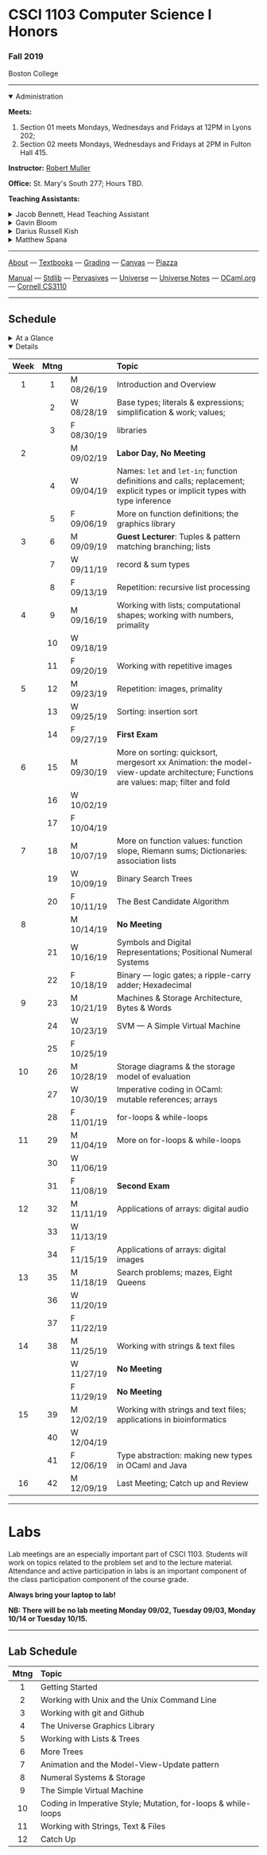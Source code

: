 # CSCI 1103 Computer Science I Honors

### Fall 2019

Boston College

---

<details open>
  <summary>Administration</summary>

**Meets:** 

1. Section 01 meets Mondays, Wednesdays and Fridays at 12PM in Lyons 202;
2. Section 02 meets Mondays, Wednesdays and Fridays at 2PM in Fulton Hall 415.

**Instructor:** [Robert Muller](http://www.cs.bc.edu/~muller/)

**Office:** St. Mary's South 277; Hours TBD.

**Teaching Assistants:**

<details> <summary>Jacob Bennett, Head Teaching Assistant</summary>

+ **Section 01**: Higgins 280 Monday 4PM.
+ **Office Hours** Fulton 160 TBD.

</details>

<details> <summary>Gavin Bloom</summary>

+ **Section 02**: Higgins 280 Monday 5PM.
+ **Office Hours** Fulton 160 TBD.

</details>

<details><summary>Darius Russell Kish</summary>

+ **Section 03**: Higgins 275 Tuesday 5PM.
+ **Office Hours** Fulton 160 TBD.

</details>

<details><summary>Matthew Spana</summary>

+ **Section 04**: Higgins 280 Tuesday 6PM.
+ **Office Hours** Fulton 160 TBD.

</details>

</details>

---

[About](resources/about.md) — [Textbooks](resources/textbooks.md) — [Grading](resources/grading.md) — [Canvas](https://bostoncollege.instructure.com/courses/1601979/gradebook) — [Piazza](https://piazza.com/class/jzpxeqmmnxf2mv)

[Manual](http://caml.inria.fr/pub/docs/manual-ocaml/index.html) — [Stdlib](http://caml.inria.fr/pub/docs/manual-ocaml/stdlib.html) — [Pervasives](http://caml.inria.fr/pub/docs/manual-ocaml/libref/Pervasives.html) — [Universe](http://www.is.ocha.ac.jp/~asai/Universe/en/) — [Universe Notes](./resources/universe/README.md) — [OCaml.org](https://ocaml.org/) — [Cornell CS3110](https://www.cs.cornell.edu/courses/cs3110/2019fa/)

---

## Schedule

<details>
  <summary>At a Glance</summary>

  #### Month by Month

1. Learning to code, writing functions;
2. Bits, bytes & machines
3. Applications

#### Week by Week
1. Logisitics; base types and expressions
2. Naming; Writing Functions; Branching 
3. Repetition; Graphics; Lists
4. Repetition
5. Repetition
6. Animation; Model-View-Update
7. Algorithms
8. Digital Representations
9. Machines
10. Storage
11. Coding in Imperative Style
12. Strings, Text & Files
13. Applications
14. Designing & Implementing new Types

</details>

<details open>
  <summary>Details</summary>

| Week | Mtng |     | Topic  |
| :--: | :--: | :-- | :--------------------------------------- |
|  1   |  1   | M 08/26/19 | Introduction and Overview                |
|      |  2   | W 08/28/19 | Base types; literals & expressions; simplification & work; values;  |
|      |  3   | F 08/30/19 | libraries |
|  2   |      | M 09/02/19 | **Labor Day, No Meeting** |
|      |  4   | W 09/04/19 | Names: `let` and `let-in`; function definitions and calls; replacement; explicit types or implicit types with type inference |
|      |  5   | F 09/06/19 | More on function definitions; the graphics library  |
|  3   |  6   | M 09/09/19 | **Guest Lecturer**: Tuples & pattern matching branching; lists |
|      |  7   | W 09/11/19 | record & sum types |
|      |  8   | F 09/13/19 | Repetition: recursive list processing |
|  4   |  9   | M 09/16/19 | Working with lists; computational shapes; working with numbers, primality |
|      |  10  | W 09/18/19 |  |
|      |  11  | F 09/20/19 | Working with repetitive images |
|  5   |  12  | M 09/23/19 | Repetition: images, primality |
|      |  13  | W 09/25/19 | Sorting: insertion sort |
|      |  14  | F 09/27/19 | **First Exam** |
|  6   |  15  | M 09/30/19 | More on sorting: quicksort, mergesort xx Animation: the model-view-update architecture; Functions are values: map; filter and fold |
|      |  16  | W 10/02/19 |  |
|      |  17  | F 10/04/19 |  |
|  7   |  18  | M 10/07/19 | More on function values: function slope, Riemann sums; Dictionaries: association lists |
|      |  19  | W 10/09/19 | Binary Search Trees |
|      |  20  | F 10/11/19 | The Best Candidate Algorithm |
|  8   |      | M 10/14/19 | **No Meeting** |
|      |  21  | W 10/16/19 | Symbols and Digital Representations; Positional Numeral Systems |
|      |  22  | F 10/18/19 | Binary — logic gates; a ripple-carry adder; Hexadecimal |
|  9   |  23  | M 10/21/19 | Machines & Storage Architecture, Bytes & Words |
|      |  24  | W 10/23/19 | SVM — A Simple Virtual Machine |
|      |  25  | F 10/25/19 |  |
|  10  |  26  | M 10/28/19 | Storage diagrams & the storage model of evaluation |
|      |  27  | W 10/30/19 | Imperative coding in OCaml: mutable references; arrays |
|      |  28  | F 11/01/19 | for-loops & while-loops |
|  11  |  29  | M 11/04/19 | More on for-loops & while-loops |
|      |  30  | W 11/06/19 |  |
|      |  31  | F 11/08/19 | **Second Exam** |
|  12  |  32  | M 11/11/19 | Applications of arrays: digital audio |
|      |  33  | W 11/13/19 |  |
|      |  34  | F 11/15/19 | Applications of arrays: digital images |
|  13  |  35  | M 11/18/19 | Search problems; mazes, Eight Queens |
|      |  36  | W 11/20/19 |  |
|      |  37  | F 11/22/19 |  |
|  14  |  38  | M 11/25/19 | Working with strings & text files |
|      |      | W 11/27/19 | **No Meeting** |
|      |      | F 11/29/19 | **No Meeting** |
|  15  |  39  | M 12/02/19 | Working with strings and text files; applications in bioinformatics |
|      |  40  | W 12/04/19 |  |
|      |  41  | F 12/06/19 | Type abstraction: making new types in OCaml and Java |
|  16  |  42  | M 12/09/19 | Last Meeting; Catch up and Review |

</details>

---

# Labs

Lab meetings are an especially important part of CSCI 1103. Students will work on topics related to the problem set and to the lecture material. Attendance and active participation in labs is an important component of the class participation component of the course grade.

**Always bring your laptop to lab!**

**NB: There will be no lab meeting Monday 09/02, Tuesday 09/03, Monday 10/14 or Tuesday 10/15.**

---

## Lab Schedule

| Mtng | Topic                                                        |
| :--: | :----------------------------------------------------------- |
|  1   | Getting Started                                              |
|  2   | Working with Unix and the Unix Command Line                  |
|  3   | Working with git and Github                                  |
|  4   | The Universe Graphics Library                                |
|  5   | Working with Lists & Trees                                   |
|  6   | More Trees                                                   |
|  7   | Animation and the Model-View-Update pattern                  |
|  8   | Numeral Systems & Storage                                    |
|  9   | The Simple Virtual Machine                                   |
|  10  | Coding in Imperative Style; Mutation, for-loops & while-loops |
|  11  | Working with Strings, Text & Files                           |
|  12  | Catch Up                                                     |



